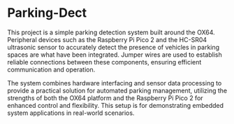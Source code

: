 # Parking-Dect
This project is a simple parking detection system built around the OX64. Peripheral devices such as the Raspberry Pi Pico 2  and the HC-SR04 ultrasonic sensor to accurately detect the presence of vehicles in parking spaces are what have been integrated. Jumper wires are used to establish reliable connections between these components, ensuring efficient communication and operation. 

The system combines hardware interfacing and sensor data processing to provide a practical solution for automated parking management, utilizing the strengths of both the OX64 platform and the Raspberry Pi Pico 2 for enhanced control and flexibility. This setup is for demonstrating embedded system applications in real-world scenarios.
